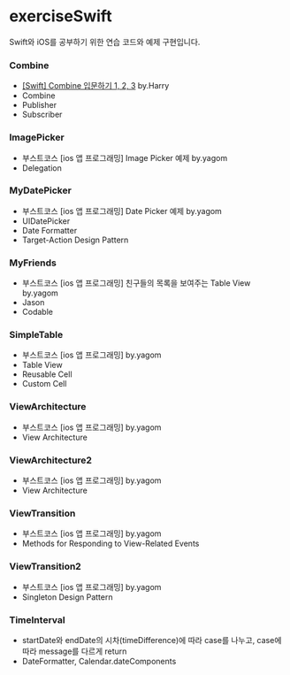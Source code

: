 # exerciseSwift
Swift와 iOS를 공부하기 위한 연습 코드와 예제 구현입니다.


### Combine
- [[Swift] Combine 입문하기 1, 2, 3](https://medium.com/harrythegreat/swift-combine-%EC%9E%85%EB%AC%B8%ED%95%98%EA%B8%B0-%EA%B0%80%EC%9D%B4%EB%93%9C-1-525ccb94af57) by.Harry
- Combine
- Publisher
- Subscriber

### ImagePicker
- 부스트코스 [ios 앱 프로그래밍] Image Picker 예제 by.yagom
- Delegation

### MyDatePicker
- 부스트코스 [ios 앱 프로그래밍] Date Picker 예제 by.yagom
- UIDatePicker
- Date Formatter
- Target-Action Design Pattern

### MyFriends
- 부스트코스 [ios 앱 프로그래밍] 친구들의 목록을 보여주는 Table View by.yagom
- Jason
- Codable

### SimpleTable 
- 부스트코스 [ios 앱 프로그래밍] by.yagom
- Table View
- Reusable Cell
- Custom Cell

### ViewArchitecture 
- 부스트코스 [ios 앱 프로그래밍] by.yagom
- View Architecture

### ViewArchitecture2 
- 부스트코스 [ios 앱 프로그래밍] by.yagom
- View Architecture

### ViewTransition
- 부스트코스 [ios 앱 프로그래밍] by.yagom
- Methods for Responding to View-Related Events

### ViewTransition2
- 부스트코스 [ios 앱 프로그래밍] by.yagom
- Singleton Design Pattern

### TimeInterval
- startDate와 endDate의 시차(timeDifference)에 따라 case를 나누고, case에 따라 message를 다르게 return 
- DateFormatter, Calendar.dateComponents
